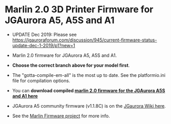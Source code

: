 ﻿# Marlin 2.0 3D Printer Firmware for JGAurora A5, A5S and A1

- UPDATE Dec 2019: Please see https://jgauroraforum.com/discussion/945/current-firmware-status-update-dec-1-2019/p1?new=1

- Marlin 2.0 firmware for JGAurora A5, A5S and A1. 

- **Choose the correct branch above for your model first**. 
- The "gotta-compile-em-all" is the most up to date. See the platformio.ini file for compilation options.

- You can **download compiled [marlin 2.0 firmware for the JGAurora A5S and A1 here](https://firmware.jgaurorawiki.com)**
- JGAurora A5 community firmware (v1.1.8C) is on the [JGaurora Wiki here](https://jgaurorawiki.com/A5/firmware).

- See the [Marlin Firmware project](https://marlinfw.org) for more info.
